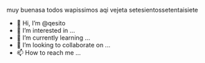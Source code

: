 muy buenasa todos wapissimos aqi vejeta setesientossetentaisiete
- 👋 Hi, I’m @qesito
- 👀 I’m interested in ...
- 🌱 I’m currently learning ...
- 💞️ I’m looking to collaborate on ...
- 📫 How to reach me ...

<!---
qesito/qesito is a ✨ special ✨ repository because its `README.md` (this file) appears on your GitHub profile.
You can click the Preview link to take a look at your changes.
--->
